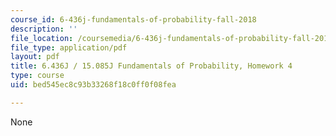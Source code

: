 ```yaml
---
course_id: 6-436j-fundamentals-of-probability-fall-2018
description: ''
file_location: /coursemedia/6-436j-fundamentals-of-probability-fall-2018/bed545ec8c93b33268f18c0ff0f08fea_MIT6_436JF18_hw4.pdf
file_type: application/pdf
layout: pdf
title: 6.436J / 15.085J Fundamentals of Probability, Homework 4
type: course
uid: bed545ec8c93b33268f18c0ff0f08fea

---
```

None
